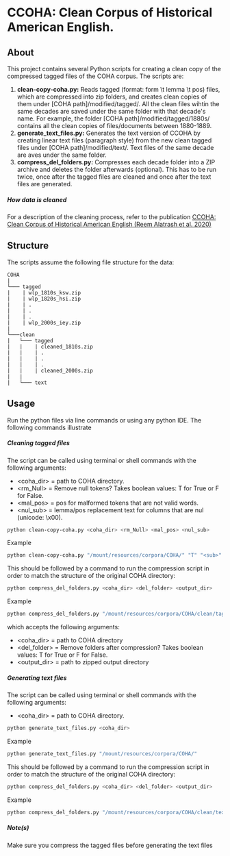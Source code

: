 # CCOHA: Clean Corpus of Historical American English.
## About

This project contains several Python scripts for creating a clean copy of the compressed tagged files of the COHA corpus. The scripts are:

1. **clean-copy-coha.py:** Reads tagged (format: form \t lemma \t pos) files, which are compressed into zip folders, and creates clean copies of them under [COHA path]/modified/tagged/. 
All the clean files wihtin the same decades are saved under the same folder with that decade's name. For example, the folder [COHA path]/modified/tagged/1880s/ contains all the clean copies of files/documents between 1880-1889.
3. **generate_text_files.py:** Generates the text version of CCOHA by creating linear text files (paragraph style) from the new clean tagged files under [COHA path]/modified/text/. Text files of the same decade are aves under the same folder.
2. **compress_del_folders.py:** Compresses each decade folder into a ZIP archive and deletes the folder afterwards (optional). This has to be run twice, once after the tagged files are cleaned and once after the text files are generated.

##### How data is cleaned
For a description of the cleaning process, refer to the publication [CCOHA: Clean Corpus of Historical American English (Reem Alatrash et al. 2020)](https://www.aclweb.org/anthology/2020.lrec-1.859)


## Structure
The scripts assume the following file structure for the data:


```
COHA
|
└─── tagged
|    | wlp_1810s_ksw.zip
|    | wlp_1820s_hsi.zip
|    | .
|    | .
|    | .
|    | wlp_2000s_iey.zip
|
└───clean
|   └─── tagged
|   |    | cleaned_1810s.zip
|   |    | .
|   |    | .
|   |    | .
|   |    | cleaned_2000s.zip
|   |
|   └─── text
```

## Usage
Run the python files via line commands or using any python IDE. The following commands illustrate

##### Cleaning tagged files
The script can be called using terminal or shell commands with the following arguments:

- <coha_dir> = path to COHA directory.
- <rm_Null> = Remove null tokens? Takes boolean values: T for True or  F for False.  
- <mal_pos> = pos for malformed tokens that are not valid words.
- <nul_sub> = lemma/pos replacement text for columns that are nul (unicode: \x00).

```bash
python clean-copy-coha.py <coha_dir> <rm_Null> <mal_pos> <nul_sub>
```

Example
```bash
python clean-copy-coha.py "/mount/resources/corpora/COHA/" "T" "<sub>" "<nul>"
```

This should be followed by a command to run the compression script in order to match the structure of the original COHA directory:
```bash
python compress_del_folders.py <coha_dir> <del_folder> <output_dir>
```
Example
```bash
python compress_del_folders.py "/mount/resources/corpora/COHA/clean/tagged/" "T" ""
```
which accepts the following arguments:

- <coha_dir> = path to COHA directory
- <del_folder> = Remove folders after compression? Takes boolean values: T for True or  F for False.
- <output_dir> = path to zipped output directory

##### Generating text files
The script can be called using terminal or shell commands with the following arguments:

- <coha_dir> = path to COHA directory.

```bash
python generate_text_files.py <coha_dir>
```

Example
```bash
python generate_text_files.py "/mount/resources/corpora/COHA/"
```

This should be followed by a command to run the compression script in order to match the structure of the original COHA directory:
```bash
python compress_del_folders.py <coha_dir> <del_folder> <output_dir>
```
Example
```bash
python compress_del_folders.py "/mount/resources/corpora/COHA/clean/text/" "T" ""
```

##### Note(s)
Make sure you compress the tagged files before generating the text files

